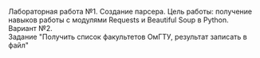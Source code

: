 Лабораторная работа №1. Создание парсера.
Цель работы: получение навыков работы с модулями Requests и Beautiful Soup в Python.<br>
Вариант №2.<br> 
Задание "Получить список факультетов ОмГТУ, результат записать в файл"
